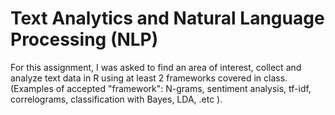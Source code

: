 # Text Analytics and Natural Language Processing (NLP) 
For this assignment, I was asked to find an area of interest, collect  and analyze text data in R using at least 2 frameworks covered in class. (Examples of accepted "framework": N-grams, sentiment analysis, tf-idf, correlograms, classification with Bayes, LDA, .etc ). 
